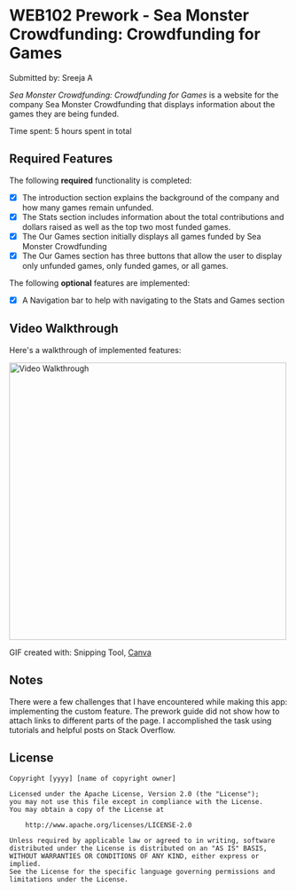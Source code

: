 # WEB102 Prework - Sea Monster Crowdfunding: Crowdfunding for Games

Submitted by: Sreeja A

_Sea Monster Crowdfunding: Crowdfunding for Games_ is a website for the company Sea Monster Crowdfunding that displays information about the games they are being funded.

Time spent: 5 hours spent in total

## Required Features

The following **required** functionality is completed:

* [X] The introduction section explains the background of the company and how many games remain unfunded.
* [X] The Stats section includes information about the total contributions and dollars raised as well as the top two most funded games.
* [X] The Our Games section initially displays all games funded by Sea Monster Crowdfunding
* [X] The Our Games section has three buttons that allow the user to display only unfunded games, only funded games, or all games.

The following **optional** features are implemented:

* [X] A Navigation bar to help with navigating to the Stats and Games section

## Video Walkthrough

Here's a walkthrough of implemented features:

<img src='./walkthrough-gif/walkthrough-web102.gif' title='Video Walkthrough' width="500" alt='Video Walkthrough' /> 


<!-- Replace this with whatever GIF tool you used! -->
GIF created with: 
Snipping Tool, 
[Canva](https://www.canva.com/)

## Notes

There were a few challenges that I have encountered while making this app: implementing the custom feature. The prework guide did not show how to attach links to different parts of the page. I accomplished the task using tutorials and helpful posts on Stack Overflow.

## License

    Copyright [yyyy] [name of copyright owner]

    Licensed under the Apache License, Version 2.0 (the "License");
    you may not use this file except in compliance with the License.
    You may obtain a copy of the License at

        http://www.apache.org/licenses/LICENSE-2.0

    Unless required by applicable law or agreed to in writing, software
    distributed under the License is distributed on an "AS IS" BASIS,
    WITHOUT WARRANTIES OR CONDITIONS OF ANY KIND, either express or implied.
    See the License for the specific language governing permissions and
    limitations under the License.
